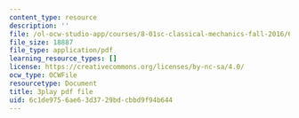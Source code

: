 ```yaml
---
content_type: resource
description: ''
file: /ol-ocw-studio-app/courses/8-01sc-classical-mechanics-fall-2016/6c1de9756ae63d3729bdcbbd9f94b644_63U4_OxohOw.pdf
file_size: 18887
file_type: application/pdf
learning_resource_types: []
license: https://creativecommons.org/licenses/by-nc-sa/4.0/
ocw_type: OCWFile
resourcetype: Document
title: 3play pdf file
uid: 6c1de975-6ae6-3d37-29bd-cbbd9f94b644
---
```

